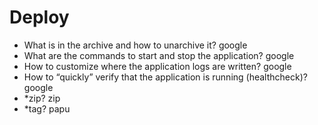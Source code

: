 # Deploy
- What is in the archive and how to unarchive it? google
- What are the commands to start and stop the application? google
- How to customize where the application logs are written? google
- How to “quickly” verify that the application is running (healthcheck)? google
- *zip? zip
- *tag? papu